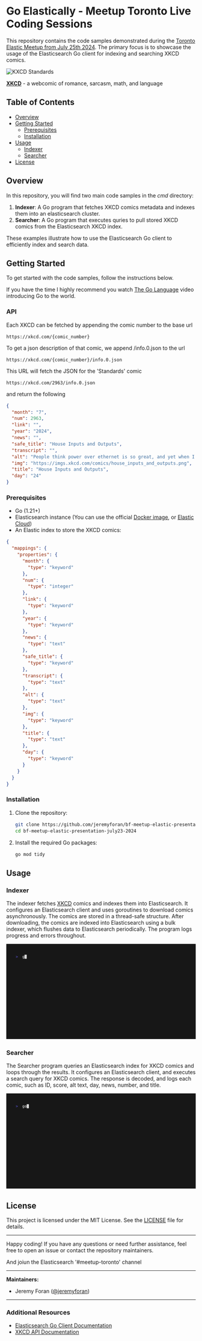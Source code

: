 # Go Elastically - Meetup Toronto Live Coding Sessions

This repository contains the code samples demonstrated during the [Toronto Elastic Meetup from July 25th 2024](https://www.meetup.com/elasticsearch-toronto/events/301905900/). The primary focus is to showcase the usage of the Elasticsearch Go client for indexing and searching XKCD comics.


![KXCD Standards](https://imgs.xkcd.com/comics/standards.png)

[**XKCD**](https://xkcd.com/) - a webcomic of romance, sarcasm, math, and language

## Table of Contents
- [Overview](#overview)
- [Getting Started](#getting-started)
  - [Prerequisites](#prerequisites)
  - [Installation](#installation)
- [Usage](#usage)
  - [Indexer](#indexer)
  - [Searcher](#Searcher)
- [License](#license)

## Overview

In this repository, you will find two main code samples in the *cmd* directory:

1. **Indexer**: A Go program that fetches XKCD comics metadata and indexes them into an elasticsearch cluster.
2. **Searcher**: A Go program that executes quries to pull stored XKCD comics from the Elasticsearch XKCD index.

These examples illustrate how to use the Elasticsearch Go client to efficiently index and search data.

## Getting Started

To get started with the code samples, follow the instructions below.

If you have the time I highly recommend you watch [The Go Language](https://www.youtube.com/watch?v=rKnDgT73v8s) video introducing Go to the world.

### API

Each XKCD can be fetched by appending the comic number to the base url
```
https://xkcd.com/{comic_number}
```

To get a json description of that comic, we append /info.0.json to the url
```
https://xkcd.com/{comic_number}/info.0.json
```

This URL will fetch the JSON for the 'Standards' comic
```
https://xkcd.com/2963/info.0.json
```

and return the following
```json
{
  "month": "7",
  "num": 2963,
  "link": "",
  "year": "2024",
  "news": "",
  "safe_title": "House Inputs and Outputs",
  "transcript": "",
  "alt": "People think power over ethernet is so great, and yet when I try to do water over ethernet everyone yells at me.",
  "img": "https://imgs.xkcd.com/comics/house_inputs_and_outputs.png",
  "title": "House Inputs and Outputs",
  "day": "24"
}
```


### Prerequisites

- Go (1.21+)
- Elasticsearch instance (You can use the official [Docker image](https://www.elastic.co/guide/en/elasticsearch/reference/current/docker.html), or [Elastic Cloud](https://www.elastic.co/cloud))
- An Elastic index to store the XKCD comics:
```json
{
  "mappings": {
    "properties": {
      "month": {
        "type": "keyword"
      },
      "num": {
        "type": "integer"
      },
      "link": {
        "type": "keyword"
      },
      "year": {
        "type": "keyword"
      },
      "news": {
        "type": "text"
      },
      "safe_title": {
        "type": "keyword"
      },
      "transcript": {
        "type": "text"
      },
      "alt": {
        "type": "text"
      },
      "img": {
        "type": "keyword"
      },
      "title": {
        "type": "text"
      },
      "day": {
        "type": "keyword"
      }
    }
  }
}
```

### Installation

1. Clone the repository:

    ```sh
    git clone https://github.com/jeremyforan/bf-meetup-elastic-presentation-july23-2024.git
    cd bf-meetup-elastic-presentation-july23-2024
    ```

2. Install the required Go packages:

    ```sh
    go mod tidy
    ```

## Usage

### Indexer

The indexer fetches [XKCD](https://xkcd.com/) comics and indexes them into Elasticsearch. It configures an Elasticsearch client and uses goroutines to download comics asynchronously. The comics are stored in a thread-safe structure. After downloading, the comics are indexed into Elasticsearch using a bulk indexer, which flushes data to Elasticsearch periodically. The program logs progress and errors throughout.

![Indexer Demo](indexer.gif)

### Searcher

The Searcher program queries an Elasticsearch index for XKCD comics and loops through the results. It configures an Elasticsearch client, and executes a search query for XKCD comics. The response is decoded, and logs each comic, such as ID, score, alt text, day, news, number, and title.

![Searcher Demo](searcher.gif)

## License

This project is licensed under the MIT License. See the [LICENSE](LICENSE) file for details.

---

Happy coding! If you have any questions or need further assistance, feel free to open an issue or contact the repository maintainers.

And joiun the Elasticsearch '#meetup-toronto' channel

---

**Maintainers:**
- Jeremy Foran ([@jeremyforan](https://github.com/jeremyforan))

---

### Additional Resources

- [Elasticsearch Go Client Documentation](https://github.com/elastic/go-elasticsearch)
- [XKCD API Documentation](https://xkcd.com/json.html)
